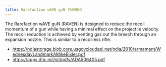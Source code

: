```yaml
---
title: Rarefaction wAVE guN (RAVEN)
---
```


The Rarefaction wAVE guN (RAVEN) is designed to reduce the recoil momentum of a gun while having a minimal effect on the projectile velocity. The recoil reduction is achieved by venting gas out the breech through an expansion nozzle. This is similar to a recoilless rifle.

 - https://ndiastorage.blob.core.usgovcloudapi.net/ndia/2010/armament/WednesdayLandmarkAMikeBixler.pdf
 - https://apps.dtic.mil/sti/pdfs/ADA506405.pdf